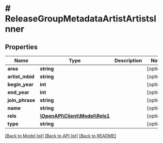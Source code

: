 # # ReleaseGroupMetadataArtistArtistsInner

## Properties

Name | Type | Description | Notes
------------ | ------------- | ------------- | -------------
**area** | **string** |  | [optional]
**artist_mbid** | **string** |  | [optional]
**begin_year** | **int** |  | [optional]
**end_year** | **int** |  | [optional]
**join_phrase** | **string** |  | [optional]
**name** | **string** |  | [optional]
**rels** | [**\OpenAPI\Client\Model\Rels1**](Rels1.md) |  | [optional]
**type** | **string** |  | [optional]

[[Back to Model list]](../../README.md#models) [[Back to API list]](../../README.md#endpoints) [[Back to README]](../../README.md)
